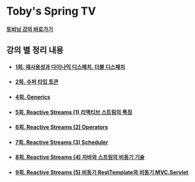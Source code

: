 # Toby's Spring TV
#### [토비님 강의 바로가기](https://www.youtube.com/playlist?list=PLv-xDnFD-nnmof-yoZQN8Fs2kVljIuFyC)

## 강의 별 정리 내용
- #### [1회. 재사용성과 다이나믹 디스패치, 더블 디스패치](./src/main/java/sun/lee/t1_first/README.md)
- #### [2회. 수퍼 타입 토큰](./src/main/java/sun/lee/t2_second/README.md)
- #### [4회. Generics](./src/main/java/sun/lee/t3_fourth/README.md)
- #### [5회. Reactive Streams (1) 리액티브 스트림의 특징](./src/main/java/sun/lee/t4_fifth/README.md)
- #### [6회. Reactive Streams (2) Operators](./src/main/java/sun/lee/t5_sixth/README.md)
- #### [7회. Reactive Streams (3) Scheduler](./src/main/java/sun/lee/t6_seventh/README.md)
- #### [8회. Reactive Streams (4) 자바와 스프링의 비동기 기술](./src/main/java/sun/lee/t7_eighth/README.md)
- #### [9회. Reactive Streams (5) 비동기 RestTemplate와 비동기 MVC.Servlet](./src/main/java/sun/lee/t8_nineth/README.md)
